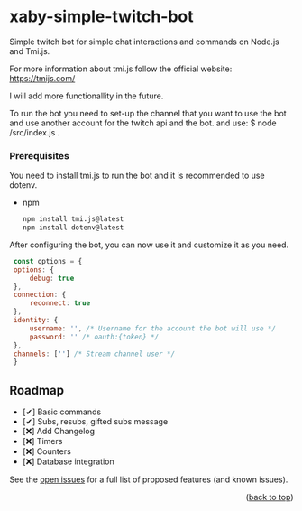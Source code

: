 # xaby-simple-twitch-bot
Simple twitch bot for simple chat interactions and commands on Node.js and Tmi.js.

For more information about tmi.js follow the official website: https://tmijs.com/

I will add more functionallity in the future.

To run the bot you need to set-up the channel that you want to use the bot and use another account for the twitch api and the bot. and use: $ node /src/index.js .

### Prerequisites

You need to install tmi.js to run the bot and it is recommended to use dotenv.
* npm
  ```sh
  npm install tmi.js@latest
  npm install dotenv@latest
  ```

After configuring the bot, you can now use it and customize it as you need.
   ```js
    const options = {
    options: {
        debug: true
    },
    connection: {
        reconnect: true
    },
    identity: {
        username: '', /* Username for the account the bot will use */
        password: '' /* oauth:{token} */
    },
    channels: [''] /* Stream channel user */
    }
   ```

<!-- ROADMAP -->
## Roadmap

- [✔] Basic commands
- [✔] Subs, resubs, gifted subs message
- [❌] Add Changelog
- [❌] Timers
- [❌] Counters
- [❌] Database integration


See the [open issues]() for a full list of proposed features (and known issues).

<p align="right">(<a href="#readme-top">back to top</a>)</p>
